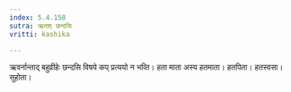 ```yaml
---
index: 5.4.158
sutra: ऋतश् छन्दसि
vritti: kashika

---
```

ऋवर्नान्ताद् बहुव्रीहेः छन्दसि विषये कप् प्रत्ययो न भव्ति। हता माता अस्य हतमाता। हतपिता। हतस्वसा। सुहोता।